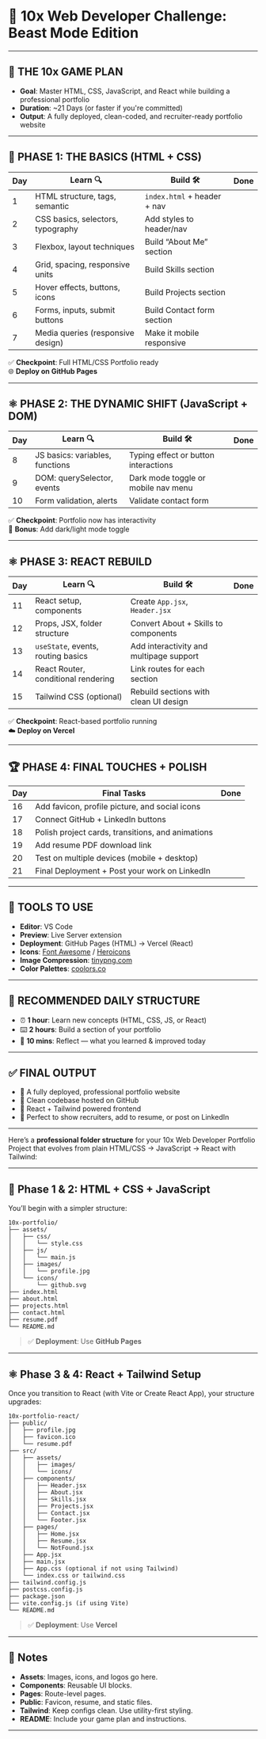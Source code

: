 # 🚀 10x Web Developer Challenge: Beast Mode Edition
---
## 🧭 THE 10x GAME PLAN

- **Goal**: Master HTML, CSS, JavaScript, and React while building a professional portfolio
- **Duration**: ~21 Days (or faster if you're committed)
- **Output**: A fully deployed, clean-coded, and recruiter-ready portfolio website

---

## 🔰 PHASE 1: THE BASICS (HTML + CSS)

| Day | Learn 🔍                         | Build 🛠️                          | Done|
|-----|----------------------------------|----------------------------------|------|
| 1   | HTML structure, tags, semantic   | `index.html` + header + nav     |
| 2   | CSS basics, selectors, typography| Add styles to header/nav        |
| 3   | Flexbox, layout techniques       | Build “About Me” section        |
| 4   | Grid, spacing, responsive units  | Build Skills section            |
| 5   | Hover effects, buttons, icons    | Build Projects section          |
| 6   | Forms, inputs, submit buttons    | Build Contact form section      |
| 7   | Media queries (responsive design)| Make it mobile responsive       |

✅ **Checkpoint**: Full HTML/CSS Portfolio ready  
🌐 **Deploy on GitHub Pages**

---

## ⚛️ PHASE 2: THE DYNAMIC SHIFT (JavaScript + DOM)

| Day | Learn 🔍                           | Build 🛠️                             | Done|
|-----|------------------------------------|--------------------------------------|------|
| 8   | JS basics: variables, functions    | Typing effect or button interactions |
| 9   | DOM: querySelector, events         | Dark mode toggle or mobile nav menu  |
| 10  | Form validation, alerts            | Validate contact form                |

✅ **Checkpoint**: Portfolio now has interactivity  
🎨 **Bonus**: Add dark/light mode toggle

---

## ⚛️ PHASE 3: REACT REBUILD

| Day | Learn 🔍                             | Build 🛠️                                 |Done|
|-----|--------------------------------------|------------------------------------------|------|
| 11  | React setup, components              | Create `App.jsx`, `Header.jsx`           |
| 12  | Props, JSX, folder structure         | Convert About + Skills to components     |
| 13  | `useState`, events, routing basics   | Add interactivity and multipage support  |
| 14  | React Router, conditional rendering  | Link routes for each section             |
| 15  | Tailwind CSS (optional)              | Rebuild sections with clean UI design    |

✅ **Checkpoint**: React-based portfolio running  
☁️ **Deploy on Vercel**

---

## 🏆 PHASE 4: FINAL TOUCHES + POLISH

| Day | Final Tasks                                                |Done|
|-----|------------------------------------------------------------|------|
| 16  | Add favicon, profile picture, and social icons             |
| 17  | Connect GitHub + LinkedIn buttons                          |
| 18  | Polish project cards, transitions, and animations          |
| 19  | Add resume PDF download link                               |
| 20  | Test on multiple devices (mobile + desktop)                |
| 21  | Final Deployment + Post your work on LinkedIn              |

---

## 🧩 TOOLS TO USE

- **Editor**: VS Code
- **Preview**: Live Server extension
- **Deployment**: GitHub Pages (HTML) → Vercel (React)
- **Icons**: [Font Awesome](https://fontawesome.com) / [Heroicons](https://heroicons.com)
- **Image Compression**: [tinypng.com](https://tinypng.com)
- **Color Palettes**: [coolors.co](https://coolors.co)

---

## 📌 RECOMMENDED DAILY STRUCTURE

- ⏰ **1 hour**: Learn new concepts (HTML, CSS, JS, or React)
- ⌨️ **2 hours**: Build a section of your portfolio
- 🧠 **10 mins**: Reflect — what you learned & improved today

---

## ✅ FINAL OUTPUT

- 🔗 A fully deployed, professional portfolio website
- 💼 Clean codebase hosted on GitHub
- 🚀 React + Tailwind powered frontend
- 📢 Perfect to show recruiters, add to resume, or post on LinkedIn

---


Here’s a **professional folder structure** for your 10x Web Developer Portfolio Project that evolves from plain HTML/CSS → JavaScript → React with Tailwind:

---

## 🔰 **Phase 1 & 2: HTML + CSS + JavaScript**

You’ll begin with a simpler structure:

```
10x-portfolio/
├── assets/
│   ├── css/
│   │   └── style.css
│   ├── js/
│   │   └── main.js
│   ├── images/
│   │   └── profile.jpg
│   └── icons/
│       └── github.svg
├── index.html
├── about.html
├── projects.html
├── contact.html
├── resume.pdf
└── README.md
```

> ✅ **Deployment**: Use **GitHub Pages**

---

## ⚛️ **Phase 3 & 4: React + Tailwind Setup**

Once you transition to React (with Vite or Create React App), your structure upgrades:

```
10x-portfolio-react/
├── public/
│   ├── profile.jpg
│   ├── favicon.ico
│   └── resume.pdf
├── src/
│   ├── assets/
│   │   ├── images/
│   │   └── icons/
│   ├── components/
│   │   ├── Header.jsx
│   │   ├── About.jsx
│   │   ├── Skills.jsx
│   │   ├── Projects.jsx
│   │   ├── Contact.jsx
│   │   └── Footer.jsx
│   ├── pages/
│   │   ├── Home.jsx
│   │   ├── Resume.jsx
│   │   └── NotFound.jsx
│   ├── App.jsx
│   ├── main.jsx
│   ├── App.css (optional if not using Tailwind)
│   └── index.css or tailwind.css
├── tailwind.config.js
├── postcss.config.js
├── package.json
├── vite.config.js (if using Vite)
└── README.md
```

> ✅ **Deployment**: Use **Vercel**

---

## 🧩 Notes

* **Assets**: Images, icons, and logos go here.
* **Components**: Reusable UI blocks.
* **Pages**: Route-level pages.
* **Public**: Favicon, resume, and static files.
* **Tailwind**: Keep configs clean. Use utility-first styling.
* **README**: Include your game plan and instructions.

---
